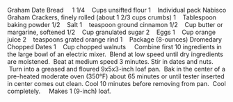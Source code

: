 Graham Date Bread
 
 
1 1/4    Cups unsifted flour
1    Individual pack Nabisco Graham Crackers, finely rolled (about 1 2/3 cups crumbs)
1    Tablespoon baking powder
1/2    Salt
1    teaspoon ground cinnamon
1/2    Cup butter or margarine, softened
1/2    Cup granulated sugar
2    Eggs
1    Cup orange juice
2    teaspoons grated orange rind
1    Package (8-ounces) Dromedary Chopped Dates
1    Cup chopped walnuts
 
 
Combine first 10 ingredients in the large bowl of an electric mixer.  Blend at low speed until dry ingredients are moistened.  Beat at medium speed 3 minutes.
Stir in dates and nuts.  Turn into a greased and floured 9x5x3-inch loaf pan.  Bak in the center of a pre-heated moderate oven (350°F) about 65 minutes or until tester inserted in center comes out clean. 
Cool 10 minutes before removing from pan.  Cool completely.  
 
Makes 1 (9-inch) loaf.
